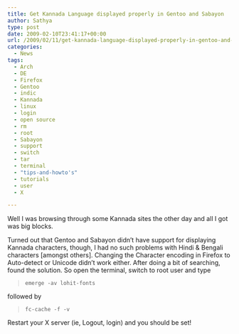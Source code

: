 ```yaml
---
title: Get Kannada Language displayed properly in Gentoo and Sabayon
author: Sathya
type: post
date: 2009-02-10T23:41:17+00:00
url: /2009/02/11/get-kannada-language-displayed-properly-in-gentoo-and-sabayon/
categories:
  - News
tags:
  - Arch
  - DE
  - Firefox
  - Gentoo
  - indic
  - Kannada
  - linux
  - login
  - open source
  - rm
  - root
  - Sabayon
  - support
  - switch
  - tar
  - terminal
  - "tips-and-howto's"
  - tutorials
  - user
  - X

---
```

Well I was browsing through some Kannada sites the other day and all I got was big blocks.
  
Turned out that Gentoo and Sabayon didn&#8217;t have support for displaying Kannada characters, though, I had no such problems with Hindi & Bengali characters [amongst others]. Changing the Character encoding in Firefox to Auto-detect or Unicode didn&#8217;t work either. After doing a bit of searching, found the solution. So open the terminal, switch to root user and type

> `emerge -av lohit-fonts`

followed by 

> `fc-cache -f -v`

Restart your X server (ie, Logout, login) and you should be set!